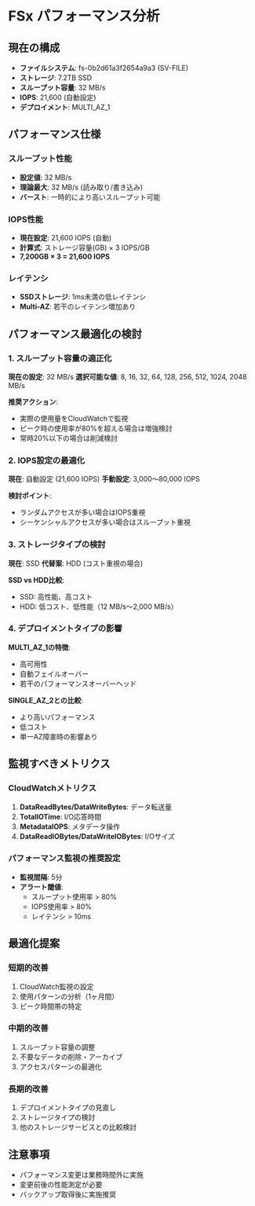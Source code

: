 # FSx パフォーマンス分析

## 現在の構成
- **ファイルシステム**: fs-0b2d61a3f2654a9a3 (SV-FILE)
- **ストレージ**: 7.2TB SSD
- **スループット容量**: 32 MB/s
- **IOPS**: 21,600 (自動設定)
- **デプロイメント**: MULTI_AZ_1

## パフォーマンス仕様

### スループット性能
- **設定値**: 32 MB/s
- **理論最大**: 32 MB/s (読み取り/書き込み)
- **バースト**: 一時的により高いスループット可能

### IOPS性能
- **現在設定**: 21,600 IOPS (自動)
- **計算式**: ストレージ容量(GB) × 3 IOPS/GB
- **7,200GB × 3 = 21,600 IOPS**

### レイテンシ
- **SSDストレージ**: 1ms未満の低レイテンシ
- **Multi-AZ**: 若干のレイテンシ増加あり

## パフォーマンス最適化の検討

### 1. スループット容量の適正化
**現在の設定**: 32 MB/s
**選択可能な値**: 8, 16, 32, 64, 128, 256, 512, 1024, 2048 MB/s

**推奨アクション**:
- 実際の使用量をCloudWatchで監視
- ピーク時の使用率が80%を超える場合は増強検討
- 常時20%以下の場合は削減検討

### 2. IOPS設定の最適化
**現在**: 自動設定 (21,600 IOPS)
**手動設定**: 3,000〜80,000 IOPS

**検討ポイント**:
- ランダムアクセスが多い場合はIOPS重視
- シーケンシャルアクセスが多い場合はスループット重視

### 3. ストレージタイプの検討
**現在**: SSD
**代替案**: HDD (コスト重視の場合)

**SSD vs HDD比較**:
- SSD: 高性能、高コスト
- HDD: 低コスト、低性能（12 MB/s〜2,000 MB/s）

### 4. デプロイメントタイプの影響
**MULTI_AZ_1の特徴**:
- 高可用性
- 自動フェイルオーバー
- 若干のパフォーマンスオーバーヘッド

**SINGLE_AZ_2との比較**:
- より高いパフォーマンス
- 低コスト
- 単一AZ障害時の影響あり

## 監視すべきメトリクス

### CloudWatchメトリクス
1. **DataReadBytes/DataWriteBytes**: データ転送量
2. **TotalIOTime**: I/O応答時間
3. **MetadataIOPS**: メタデータ操作
4. **DataReadIOBytes/DataWriteIOBytes**: I/Oサイズ

### パフォーマンス監視の推奨設定
- **監視間隔**: 5分
- **アラート閾値**: 
  - スループット使用率 > 80%
  - IOPS使用率 > 80%
  - レイテンシ > 10ms

## 最適化提案

### 短期的改善
1. CloudWatch監視の設定
2. 使用パターンの分析（1ヶ月間）
3. ピーク時間帯の特定

### 中期的改善
1. スループット容量の調整
2. 不要なデータの削除・アーカイブ
3. アクセスパターンの最適化

### 長期的改善
1. デプロイメントタイプの見直し
2. ストレージタイプの検討
3. 他のストレージサービスとの比較検討

## 注意事項
- パフォーマンス変更は業務時間外に実施
- 変更前後の性能測定が必要
- バックアップ取得後に実施推奨
